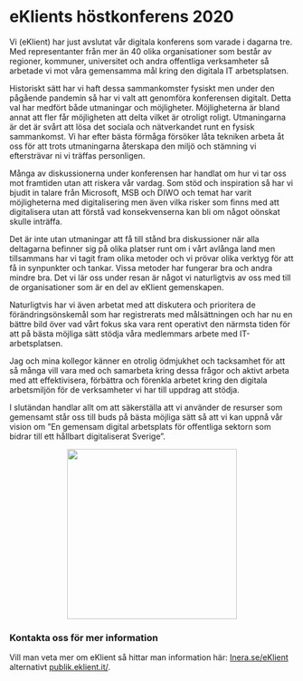 # eKlients höstkonferens 2020

Vi (eKlient) har just avslutat vår digitala konferens som varade i dagarna tre. Med representanter från mer än 40 olika organisationer som består av regioner, kommuner, universitet och andra offentliga verksamheter så arbetade vi mot våra gemensamma mål kring den digitala IT arbetsplatsen.

Historiskt sätt har vi haft dessa sammankomster fysiskt men under den pågående pandemin så har vi valt att genomföra konferensen digitalt. Detta val har medfört både utmaningar och möjligheter. Möjligheterna är bland annat att fler får möjligheten att delta vilket är otroligt roligt. Utmaningarna  är det är svårt att lösa det sociala och nätverkandet runt en fysisk sammankomst.
Vi har efter bästa förmåga försöker låta tekniken arbeta åt oss för att trots utmaningarna återskapa den miljö och stämning vi eftersträvar ni vi träffas personligen.

Många av diskussionerna under konferensen har handlat om hur vi tar oss mot framtiden utan att riskera vår vardag. Som stöd och inspiration så har vi bjudit in talare från Microsoft, MSB och DIWO och temat har varit möjligheterna med digitalisering men även vilka risker som finns med att digitalisera utan att förstå vad konsekvenserna kan bli om något oönskat skulle inträffa.

Det är inte utan utmaningar att få till stånd bra diskussioner när alla deltagarna befinner sig på olika platser runt om i vårt avlånga land men tillsammans har vi tagit fram olika metoder och vi prövar olika verktyg för att få in synpunkter och tankar. Vissa metoder har fungerar bra och andra mindre bra. Det vi lär oss under resan är något vi naturligtvis av oss med till de organisationer som är en del av eKlient gemenskapen.

Naturligtvis har vi även arbetat med att diskutera och prioritera de förändringsönskemål som har registrerats med målsättningen och har nu en bättre bild över vad vårt fokus ska vara rent operativt den närmsta tiden för att på bästa möjliga sätt stödja våra medlemmars arbete med IT-arbetsplatsen.

Jag och mina kollegor känner en otrolig ödmjukhet och tacksamhet för att så många vill vara med och samarbeta kring dessa frågor och aktivt arbeta med att effektivisera, förbättra och förenkla arbetet kring den digitala arbetsmiljön för de verksamheter vi har till uppdrag att stödja.

I slutändan handlar allt om att säkerställa att vi använder de resurser som gemensamt står oss till buds på bästa möjliga sätt så att vi kan uppnå vår vision om ”En gemensam digital arbetsplats för offentliga sektorn som bidrar till ett hållbart digitaliserat Sverige”.

<center><img src="https://publik.eklient.it/blog/konf20H2-01.png" alt="" width="300px"></center>

### Kontakta oss för mer information
Vill man veta mer om eKlient så hittar man information här: [Inera.se/eKlient](https://inera.se/eKlient) alternativt [publik.eklient.it/](https://publik.eklient.it/).
